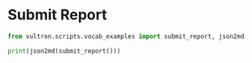 # Submit Report

```python exec="true" idprefix=""
from vultron.scripts.vocab_examples import submit_report, json2md

print(json2md(submit_report()))
```

